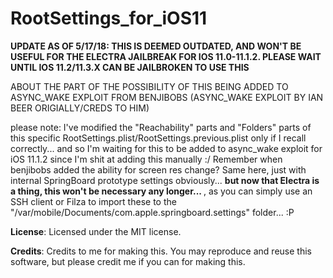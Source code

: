 # RootSettings_for_iOS11

<b>UPDATE AS OF 5/17/18: THIS IS DEEMED OUTDATED, AND WON'T BE USEFUL FOR THE ELECTRA JAILBREAK FOR IOS 11.0-11.1.2. PLEASE WAIT UNTIL IOS 11.2/11.3.X CAN BE JAILBROKEN TO USE THIS</b>

ABOUT THE PART OF THE POSSIBILITY OF THIS BEING ADDED TO ASYNC_WAKE EXPLOIT FROM BENJIBOBS (ASYNC_WAKE EXPLOIT BY IAN BEER ORIGIALLY/CREDS TO HIM)

please note: I've modified the "Reachability" parts and "Folders" parts of this specific RootSettings.plist/RootSettings.previous.plist only if I recall correctly... and so I'm waiting for this to be added to async_wake exploit for iOS 11.1.2 since I'm shit at adding this manually :/ Remember when benjibobs added the ability for screen res change? Same here, just with internal SpringBoard prototype settings obviously... <b>but now that Electra is a thing, this won't be necessary any longer... </b>, as you can simply use an SSH client or Filza to import these to the "/var/mobile/Documents/com.apple.springboard.settings" folder... :P

**License**: Licensed under the MIT license.

**Credits**: Credits to me for making this. You may reproduce and reuse this software, but please credit me if you can for making this.
